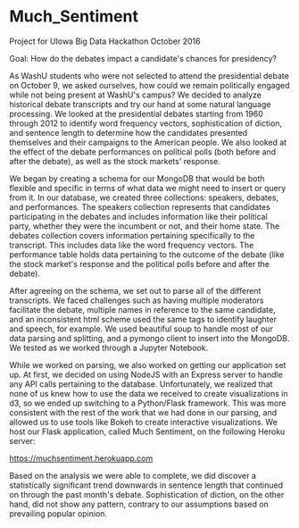 # Much_Sentiment

Project for UIowa Big Data Hackathon October 2016

Goal:
How do the debates impact a candidate's chances for presidency?

As WashU students who were not selected to attend the presidential debate on October 9, we asked ourselves, how could we remain politically engaged while not being present at WashU's campus? We decided to analyze historical debate transcripts and try our hand at some natural language processing. We looked at the presidential debates starting from 1960 through 2012 to identify word frequency vectors, sophistication of diction, and sentence length to determine how the candidates presented themselves and their campaigns to the American people. We also looked at the effect of the debate performances on political polls (both before and after the debate), as well as the stock markets' response. 

We began by creating a schema for our MongoDB that would be both flexible and specific in terms of what data we might need to insert or query from it. In our database, we created three collections: speakers, debates, and performances. The speakers collection represents that candidates participating in the debates and includes information like their political party, whether they were the incumbent or not, and their home state. The debates collection covers information pertaining specifically to the transcript. This includes data like the word frequency vectors. The performance table holds data pertaining to the outcome of the debate (like the stock market's response and the political polls before and after the debate). 

After agreeing on the schema, we set out to parse all of the different transcripts. We faced challenges such as having multiple moderators facilitate the debate, multiple names in reference to the same candidate, and an inconsistent html scheme used the same tags to identify laughter and speech, for example. We used beautiful soup to handle most of our data parsing and splitting, and a pymongo client to insert into the MongoDB. We tested as we worked through a Jupyter Notebook. 

While we worked on parsing, we also worked on getting our application set up. At first, we decided on using NodeJS with an Express server to handle any API calls pertaining to the database. Unfortunately, we realized that none of us knew how to use the data we received to create visualizations in d3, so we ended up switching to a Python/Flask framework. This was more consistent with the rest of the work that we had done in our parsing, and allowed us to use tools like Bokeh to create interactive visualizations. We host our Flask application, called Much Sentiment, on the following Heroku server:

https://muchsentiment.herokuapp.com

Based on the analysis we were able to complete, we did discover a statistically significant trend downwards in sentence length that continued on through the past month's debate. Sophistication of diction, on the other hand, did not show any pattern, contrary to our assumptions based on prevailing popular opinion.

